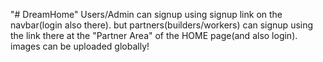 "# DreamHome" 
Users/Admin can signup using signup link on the navbar(login also there).
but partners(builders/workers) can signup using the link there at the "Partner Area" of the HOME page(and also login).
images can be uploaded globally!